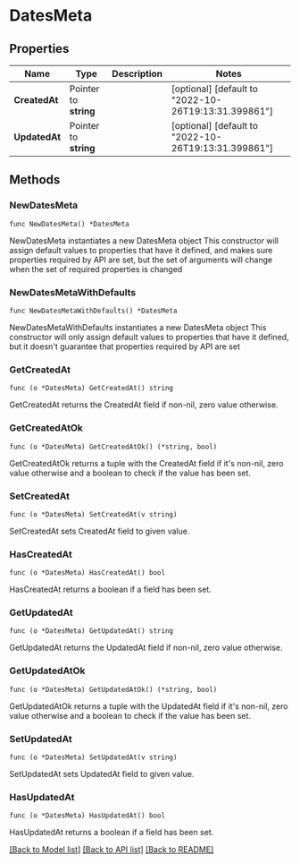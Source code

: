# DatesMeta

## Properties

Name | Type | Description | Notes
------------ | ------------- | ------------- | -------------
**CreatedAt** | Pointer to **string** |  | [optional] [default to "2022-10-26T19:13:31.399861"]
**UpdatedAt** | Pointer to **string** |  | [optional] [default to "2022-10-26T19:13:31.399861"]

## Methods

### NewDatesMeta

`func NewDatesMeta() *DatesMeta`

NewDatesMeta instantiates a new DatesMeta object
This constructor will assign default values to properties that have it defined,
and makes sure properties required by API are set, but the set of arguments
will change when the set of required properties is changed

### NewDatesMetaWithDefaults

`func NewDatesMetaWithDefaults() *DatesMeta`

NewDatesMetaWithDefaults instantiates a new DatesMeta object
This constructor will only assign default values to properties that have it defined,
but it doesn't guarantee that properties required by API are set

### GetCreatedAt

`func (o *DatesMeta) GetCreatedAt() string`

GetCreatedAt returns the CreatedAt field if non-nil, zero value otherwise.

### GetCreatedAtOk

`func (o *DatesMeta) GetCreatedAtOk() (*string, bool)`

GetCreatedAtOk returns a tuple with the CreatedAt field if it's non-nil, zero value otherwise
and a boolean to check if the value has been set.

### SetCreatedAt

`func (o *DatesMeta) SetCreatedAt(v string)`

SetCreatedAt sets CreatedAt field to given value.

### HasCreatedAt

`func (o *DatesMeta) HasCreatedAt() bool`

HasCreatedAt returns a boolean if a field has been set.

### GetUpdatedAt

`func (o *DatesMeta) GetUpdatedAt() string`

GetUpdatedAt returns the UpdatedAt field if non-nil, zero value otherwise.

### GetUpdatedAtOk

`func (o *DatesMeta) GetUpdatedAtOk() (*string, bool)`

GetUpdatedAtOk returns a tuple with the UpdatedAt field if it's non-nil, zero value otherwise
and a boolean to check if the value has been set.

### SetUpdatedAt

`func (o *DatesMeta) SetUpdatedAt(v string)`

SetUpdatedAt sets UpdatedAt field to given value.

### HasUpdatedAt

`func (o *DatesMeta) HasUpdatedAt() bool`

HasUpdatedAt returns a boolean if a field has been set.


[[Back to Model list]](../README.md#documentation-for-models) [[Back to API list]](../README.md#documentation-for-api-endpoints) [[Back to README]](../README.md)



